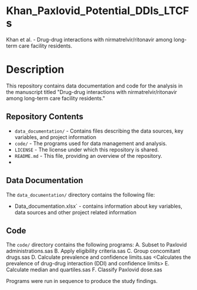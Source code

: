 # Khan_Paxlovid_Potential_DDIs_LTCFs
Khan et al. - Drug-drug interactions with nirmatrelvir/ritonavir among long-term care facility residents.

# Description
This repository contains data documentation and code for the analysis in the manuscript titled "Drug-drug interactions with nirmatrelvir/ritonavir among long-term care facility residents."

## Repository Contents
- `data_documentation/` - Contains files describing the data sources, key variables, and project information
- `code/` - The programs used for data management and analysis.
- `LICENSE` - The license under which this repository is shared.
- `README.md` - This file, providing an overview of the repository.
- 
## Data Documentation
The `data_documentation/` directory contains the following file:
- Data_documentation.xlsx` - contains information about key variables, data sources and other project related information

## Code
The `code/` directory contains the following programs:
A. Subset to Paxlovid administrations.sas <Subsets eMAR file to Paxlovid administrations>
B. Apply eligibility criteria.sas <Applies eligibility criteria to derive study population>
C. Group concomitant drugs.sas <Groups concomitant drugs that exist as combinations or generic and brand names together>
D. Calculate prevalence and confidence limits.sas <Calculates the prevalence of drug-drug interaction (DDI) and confidence limits>
E. Calculate median and quartiles.sas <Calculates median and quartiles>
F. Classify Paxlovid dose.sas <Classifies dose of Paxlovid>

Programs were run in sequence to produce the study findings.
